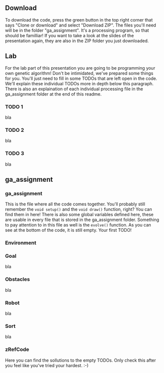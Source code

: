## Download
To download the code, press the green button in the top right corner that says "Clone or download" and select "Download ZIP". The files you'll need will be in the folder "ga_assignment". It's a processing program, so that should be familliar! If you want to take a look at the slides of the presentation again, they are also in the ZIP folder you just downloaded.

## Lab
For the lab part of this presentation you are going to be programming your own genetic algorithm! Don't be intimidated, we've prepared some things for you. You'll just need to fill in some TODOs that are left open in the code. We'll explain these individual TODOs more in depth below this paragraph. There is also an explaination of each individual processing file in the ga_assignment folder at the end of this readme.

### TODO 1
bla

### TODO 2
bla

### TODO 3
bla

## ga_assignment

### ga_assignment
This is the file where all the code comes together. You'll probably still remember the `void setup()` and the `void draw()` function, right? You can find them in here! There is also some global variables defined here, these are usable in every file that is stored in the ga_assignment folder. Something to pay attention to in this file as well is the `evolve()` function. As you can see at the bottom of the code, it is still empty. Your first TODO!

### Environment


### Goal
bla

### Obstacles
bla

### Robot
bla

### Sort
bla

### zRefCode
Here you can find the sollutions to the empty TODOs. Only check this after you feel like you've tried your hardest. :-)
